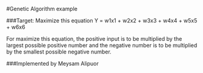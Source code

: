 #Genetic Algorithm example

###Target: Maximize this equation
Y = w1x1 + w2x2 + w3x3 + w4x4 + w5x5 + w6x6

For maximize this equation, the positive input is to be multiplied by the largest possible positive number and the negative number is to be multiplied by the smallest possible negative number.


###Implemented by Meysam Alipuor